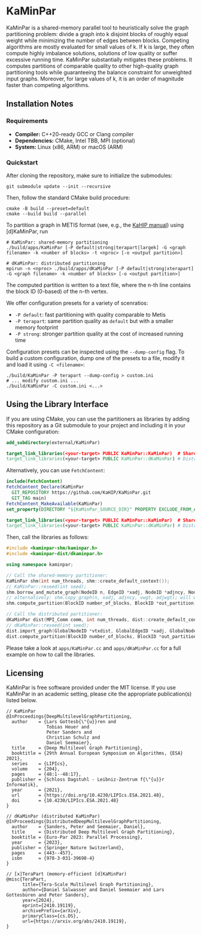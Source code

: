 # KaMinPar

KaMinPar is a shared-memory parallel tool to heuristically solve the graph partitioning problem: divide a graph into k disjoint blocks of roughly equal weight while
minimizing the number of edges between blocks.
Competing algorithms are mostly evaluated for small values of k. If k is large, they often compute highly imbalance solutions, solutions of low quality or suffer excessive running time.
KaMinPar substantially mitigates these problems.
It computes partitions of comparable quality to other high-quality graph partitioning tools while guaranteeing the balance constraint for unweighted input graphs.
Moreover, for large values of k, it is an order of magnitude faster than competing algorithms.

## Installation Notes

### Requirements

* **Compiler:** C++20-ready GCC or Clang compiler
* **Dependencies:** CMake, Intel TBB, MPI (optional)
* **System:** Linux (x86, ARM) or macOS (ARM)

### Quickstart

After cloning the repository, make sure to initialize the submodules:

```shell
git submodule update --init --recursive
```

Then, follow the standard CMake build procedure:

```shell
cmake -B build --preset=default
cmake --build build --parallel
```

To partition a graph in METIS format (see, e.g., the [KaHIP manual](https://github.com/KaHIP/KaHIP/raw/master/manual/kahip.pdf)) using [d]KaMinPar, run

```shell
# KaMinPar: shared-memory partitioning
./build/apps/KaMinPar [-P default|strong|terapart|largek] -G <graph filename> -k <number of blocks> -t <nproc> [-o <output partition>]

# dKaMinPar: distributed partitioning
mpirun -n <nproc> ./build/apps/dKaMinPar [-P default|strong|xterapart] -G <graph filename> -k <number of blocks> [-o <output partition>]
```

The computed partition is written to a text file, where the n-th line contains the block ID (0-based) of the n-th vertex.

We offer configuration presets for a variety of scenratios:

* `-P default`: fast partitioning with quality comparable to Metis
* `-P terapart`: same partition quality as `default` but with a smaller memory footprint
* `-P strong`: stronger partition quality at the cost of increased running time

Configuration presets can be inspected using the `--dump-config` flag.
To build a custom configuration, dump one of the presets to a file, modify it and load it using `-C <filename>`:

```shell
./build/KaMinPar -P terapart --dump-config > custom.ini
# ... modify custom.ini ...
./build/KaMinPar -C custom.ini <...>
```

## Using the Library Interface

If you are using CMake, you can use the partitioners as libraries by adding this repository as a Git submodule to your project and including it in your CMake configuration:

```cmake
add_subdirectory(external/KaMinPar)

target_link_libraries(<your-target> PUBLIC KaMinPar::KaMinPar)  # Shared-memory partitioning
target_link_libraries(<your-target> PUBLIC KaMinPar::dKaMinPar) # Distributed partitioning
```

Alternatively, you can use `FetchContent`:

```cmake
include(FetchContent)
FetchContent_Declare(KaMinPar
  GIT_REPOSITORY https://github.com/KaHIP/KaMinPar.git
  GIT_TAG main)
FetchContent_MakeAvailable(KaMinPar)
set_property(DIRECTORY "${KaMinPar_SOURCE_DIR}" PROPERTY EXCLUDE_FROM_ALL YES) # optional

target_link_libraries(<your-target> PUBLIC KaMinPar::KaMinPar)  # Shared-memory partitioning
target_link_libraries(<your-target> PUBLIC KaMinPar::dKaMinPar) # Distributed partitioning
```

Then, call the libraries as follows:

```c++
#include <kaminpar-shm/kaminpar.h>
#include <kaminpar-dist/dkaminpar.h>

using namespace kaminpar;

// Call the shared-memory partitioner:
KaMinPar shm(int num_threads, shm::create_default_context());
// KaMinPar::reseed(int seed);
shm.borrow_and_mutate_graph(NodeID n, EdgeID *xadj, NodeID *adjncy, NodeWeight *vwgt = nullptr, EdgeWeight *adjwgt = nullptr);
// alternatively: shm.copy_graph(n, xadj, adjncy, vwgt, adjwgt); will work on a copy of the graph
shm.compute_partition(BlockID number_of_blocks, BlockID *out_partition);

// Call the distributed partitioner:
dKaMinPar dist(MPI_Comm comm, int num_threads, dist::create_default_context());
// dKaMinPar::reseed(int seed); 
dist.import_graph(GlobalNodeID *vtxdist, GlobalEdgeID *xadj, GlobalNodeID *adjncy, GlobalNodeWeight *vwvgt = nullptr, GlobalEdgeWeight *adjwgt = nullptr);
dist.compute_partition(BlockID number_of_blocks, BlockID *out_partition);
```

Please take a look at `apps/KaMinPar.cc` and `apps/dKaMinPar.cc` for a full example on how to call the libraries.

## Licensing

KaMinPar is free software provided under the MIT license.
If you use KaMinPar in an academic setting, please cite the appropriate publication(s) listed below.

```
// KaMinPar
@InProceedings{DeepMultilevelGraphPartitioning,
  author    = {Lars Gottesb{\"{u}}ren and
               Tobias Heuer and
               Peter Sanders and
               Christian Schulz and
               Daniel Seemaier},
  title     = {Deep Multilevel Graph Partitioning},
  booktitle = {29th Annual European Symposium on Algorithms, {ESA} 2021},
  series    = {LIPIcs},
  volume    = {204},
  pages     = {48:1--48:17},
  publisher = {Schloss Dagstuhl - Leibniz-Zentrum f{\"{u}}r Informatik},
  year      = {2021},
  url       = {https://doi.org/10.4230/LIPIcs.ESA.2021.48},
  doi       = {10.4230/LIPIcs.ESA.2021.48}
}

// dKaMinPar (distributed KaMinPar)
@InProceedings{DistributedDeepMultilevelGraphPartitioning,
  author    = {Sanders, Peter and Seemaier, Daniel},
  title     = {Distributed Deep Multilevel Graph Partitioning},
  booktitle = {Euro-Par 2023: Parallel Processing},
  year      = {2023},
  publisher = {Springer Nature Switzerland},
  pages     = {443--457},
  isbn      = {978-3-031-39698-4}
}

// [x]TeraPart (memory-efficient [d]KaMinPar)
@misc{TeraPart,
      title={Tera-Scale Multilevel Graph Partitioning}, 
      author={Daniel Salwasser and Daniel Seemaier and Lars Gottesbüren and Peter Sanders},
      year={2024},
      eprint={2410.19119},
      archivePrefix={arXiv},
      primaryClass={cs.DS},
      url={https://arxiv.org/abs/2410.19119}, 
}
```

